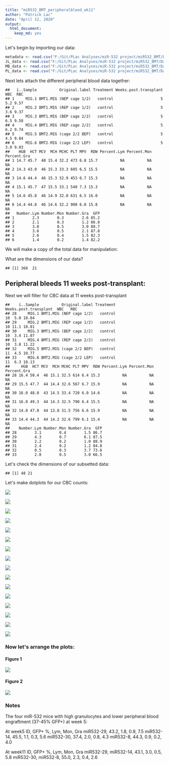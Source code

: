 ```yaml
---
title: "miR532_BMT_peripheralblood_wk11"
author: "Patrick Lac"
date: "April 12, 2020"
output: 
  html_document: 
    keep_md: yes
---
```






Let's begin by importing our data:


```r
metadata <- read.csv("F:/Git/PLac Analyses/miR-532 project/miR532_BMT/Data/200412_MetaData.csv")
JL_data <- read.csv("F:/Git/PLac Analyses/miR-532 project/miR532_BMT/Data/200412_JL_Data.csv")
MB_data <- read.csv("F:/Git/PLac Analyses/miR-532 project/miR532_BMT/Data/200412_MB_Data.csv")
PL_data <- read.csv("F:/Git/PLac Analyses/miR-532 project/miR532_BMT/Data/200412_PL_Data.csv")
```

Next lets attach the different peripheral blood data together:

```
##   ï..Sample          Original.label Treatment Weeks.post.transplant WBC  RBC
## 1     MIG.1 BMT1.MIG (NEP cage 1/2)   control                     5 5.2 9.57
## 2     MIG.2 BMT1.MIG (REP cage 1/2)   control                     5 3.6 9.37
## 3     MIG.3 BMT1.MIG (BEP cage 2/2)   control                     5 6.5 9.58
## 4     MIG.4 BMT1.MIG (REP cage 2/2)   control                     5 6.2 9.74
## 5     MIG.5 BMT2.MIG (cage 2/2 BEP)   control                     5 4.5 9.84
## 6     MIG.6 BMT2.MIG (cage 2/2 LEP)   control                     5 3.0 9.83
##    HGB  HCT MCV  MCH MCHC PLT MPV  RDW Percent.Lym Percent.Mon Percent.Gra
## 1 14.7 45.7  48 15.4 32.2 473 6.8 15.7          NA          NA          NA
## 2 14.3 43.0  46 15.3 33.3 605 6.5 15.5          NA          NA          NA
## 3 14.6 44.4  46 15.3 32.9 453 6.7 15.3          NA          NA          NA
## 4 15.1 45.7  47 15.5 33.1 540 7.3 15.3          NA          NA          NA
## 5 14.6 45.8  46 14.9 32.0 631 6.5 16.0          NA          NA          NA
## 6 14.4 44.8  46 14.6 32.2 900 6.0 15.8          NA          NA          NA
##   Number.Lym Number.Mon Number.Gra  GFP
## 1        2.3        0.3        2.6 85.2
## 2        2.1        0.3        1.2 86.8
## 3        3.0        0.5        3.0 88.7
## 4        3.6        0.5        2.1 87.8
## 5        2.6        0.4        1.5 82.3
## 6        1.4        0.2        1.4 82.2
```

We will make a copy of the total data for manipulation:

What are the dimensions of our data?

```
## [1] 368  21
```

## Peripheral bleeds 11 weeks post-transplant:
Next we will filter for CBC data at 11 weeks post-transplant

```
##    ï..Sample          Original.label Treatment Weeks.post.transplant  WBC   RBC
## 28     MIG.1 BMT1.MIG (NEP cage 1/2)   control                    10  5.0 10.84
## 29     MIG.2 BMT1.MIG (REP cage 1/2)   control                    10 11.1 10.81
## 30     MIG.3 BMT1.MIG (BEP cage 2/2)   control                    10  3.4 11.07
## 31     MIG.4 BMT1.MIG (REP cage 2/2)   control                    10  3.8 11.22
## 32     MIG.5 BMT2.MIG (cage 2/2 BEP)   control                    11  4.5 10.77
## 33     MIG.6 BMT2.MIG (cage 2/2 LEP)   control                    11  6.3 10.13
##     HGB  HCT MCV  MCH MCHC PLT MPV  RDW Percent.Lym Percent.Mon Percent.Gra
## 28 16.4 50.4  46 15.1 32.5 614 6.4 15.3          NA          NA          NA
## 29 15.5 47.7  44 14.4 32.6 567 6.7 15.9          NA          NA          NA
## 30 16.0 48.0  43 14.5 33.4 720 6.0 14.6          NA          NA          NA
## 31 16.0 49.3  44 14.3 32.5 790 6.4 15.5          NA          NA          NA
## 32 14.8 47.0  44 13.8 31.5 756 6.6 15.9          NA          NA          NA
## 33 14.4 44.3  44 14.2 32.6 799 6.1 15.4          NA          NA          NA
##    Number.Lym Number.Mon Number.Gra  GFP
## 28        3.1        0.4        1.5 86.7
## 29        4.3        0.7        6.1 87.5
## 30        2.2        0.2        1.0 88.9
## 31        2.4        0.2        1.2 84.8
## 32        0.5        0.3        3.7 73.6
## 33        2.8        0.5        3.0 66.5
```

Let's check the dimensions of our subsetted data:

```
## [1] 48 21
```

Let's make dotplots for our CBC counts:

![](miR532_BMT_peripheralblood_wk11_files/figure-html/wk11.WBC-1.png)<!-- -->



![](miR532_BMT_peripheralblood_wk11_files/figure-html/wk11.RBC-1.png)<!-- -->



![](miR532_BMT_peripheralblood_wk11_files/figure-html/wk11.HGB-1.png)<!-- -->



![](miR532_BMT_peripheralblood_wk11_files/figure-html/wk11.HCT-1.png)<!-- -->



![](miR532_BMT_peripheralblood_wk11_files/figure-html/wk11.PLT-1.png)<!-- -->



![](miR532_BMT_peripheralblood_wk11_files/figure-html/wk11.MCV-1.png)<!-- -->



![](miR532_BMT_peripheralblood_wk11_files/figure-html/wk11.MCH-1.png)<!-- -->



![](miR532_BMT_peripheralblood_wk11_files/figure-html/wk11.MCHC-1.png)<!-- -->



![](miR532_BMT_peripheralblood_wk11_files/figure-html/wk11.RDW-1.png)<!-- -->



![](miR532_BMT_peripheralblood_wk11_files/figure-html/wk11.MPV-1.png)<!-- -->



![](miR532_BMT_peripheralblood_wk11_files/figure-html/wk11.Percent.Lym-1.png)<!-- -->



![](miR532_BMT_peripheralblood_wk11_files/figure-html/wk11.Percent.Mon-1.png)<!-- -->



![](miR532_BMT_peripheralblood_wk11_files/figure-html/wk11.Percent.Gra-1.png)<!-- -->



![](miR532_BMT_peripheralblood_wk11_files/figure-html/wk11.Number.Lym-1.png)<!-- -->



![](miR532_BMT_peripheralblood_wk11_files/figure-html/wk11.Number.Mon-1.png)<!-- -->



![](miR532_BMT_peripheralblood_wk11_files/figure-html/wk11.Number.Gra-1.png)<!-- -->

### Now let's arrange the plots:
#### Figure 1
![](miR532_BMT_peripheralblood_wk11_files/figure-html/figure1-1.png)<!-- -->

#### Figure 2
![](miR532_BMT_peripheralblood_wk11_files/figure-html/figure2-1.png)<!-- -->

### Notes
The four miR-532 mice with high granulocytes and lower peripheral blood engraftment (37-45% GFP+) at week 5:

At week5
ID, GFP+ %, Lym, Mon, Gra
miR532-29, 43.2,  1.8, 0.9, 7.5
miR532-14, 45.5, 1.1, 0.3, 5.6
miR532-30, 37.4, 2.0, 0.8, 4.3
miR532-8, 44.3, 0.9, 0.2, 4.0

At week11
     ID, GFP+ %, Lym, Mon, Gra
miR532-29, 
miR532-14, 43.1, 3.0, 0.5, 5.8
miR532-30, 
miR532-8, 55.0, 2.3, 0.4, 2.6   

